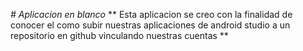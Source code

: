 <em> # Aplicacion en blanco </em>
** Esta aplicacion se creo con la finalidad de conocer el como subir nuestras 
aplicaciones de android studio a un repositorio en github vinculando nuestras cuentas  **
